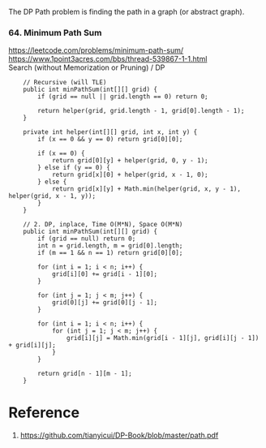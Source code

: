 
The DP Path problem is finding the path in a graph (or abstract graph).

### 64. Minimum Path Sum
https://leetcode.com/problems/minimum-path-sum/  
https://www.1point3acres.com/bbs/thread-539867-1-1.html  
Search (without Memorization or Pruning) / DP

```
    // Recursive (will TLE)
    public int minPathSum(int[][] grid) {
        if (grid == null || grid.length == 0) return 0;
        
        return helper(grid, grid.length - 1, grid[0].length - 1);
    }
    
    private int helper(int[][] grid, int x, int y) {
        if (x == 0 && y == 0) return grid[0][0];
        
        if (x == 0) {
            return grid[0][y] + helper(grid, 0, y - 1);
        } else if (y == 0) {
            return grid[x][0] + helper(grid, x - 1, 0);
        } else {
            return grid[x][y] + Math.min(helper(grid, x, y - 1), helper(grid, x - 1, y));
        }
    }
```

```
    // 2. DP, inplace, Time O(M*N), Space O(M*N)
    public int minPathSum(int[][] grid) {
        if (grid == null) return 0;
        int n = grid.length, m = grid[0].length;
        if (m == 1 && n == 1) return grid[0][0];
    
        for (int i = 1; i < n; i++) {
            grid[i][0] += grid[i - 1][0];
        }
        
        for (int j = 1; j < m; j++) {
            grid[0][j] += grid[0][j - 1];
        }
        
        for (int i = 1; i < n; i++) {
            for (int j = 1; j < m; j++) {
                grid[i][j] = Math.min(grid[i - 1][j], grid[i][j - 1]) + grid[i][j];
            }
        }
        
        return grid[n - 1][m - 1];
    }
```

# Reference
1. https://github.com/tianyicui/DP-Book/blob/master/path.pdf
